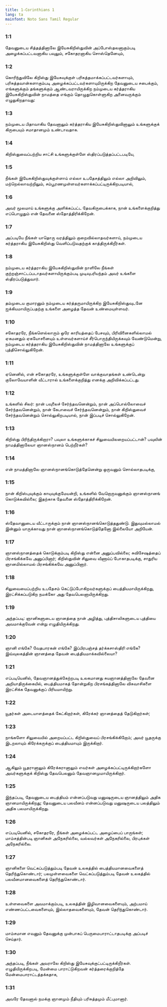 ```yaml
---
title: 1-Corinthians 1
lang: ta
mainfont: Noto Sans Tamil Regular
---
```


###  1:1

தேவனுடைய சித்தத்தினாலே இயேசுகிறிஸ்துவின் அப்போஸ்தலனாகும்படி அழைக்கப்பட்டவனாகிய பவுலும், சகோதரனாகிய சொஸ்தெனேயும்,

###  1:2

கொரிந்துவிலே கிறிஸ்து இயேசுவுக்குள் பரிசுத்தமாக்கப்பட்டவர்களாயும், பரிசுத்தவான்களாகும்படி அழைக்கப்பட்டவர்களாயுமிருக்கிற தேவனுடைய சபைக்கும், எங்களுக்கும் தங்களுக்கும் ஆண்டவராயிருக்கிற நம்முடைய கர்த்தராகிய இயேசுகிறிஸ்துவின் நாமத்தை எங்கும் தொழுதுகொள்ளுகிற அனைவருக்கும் எழுதுகிறதாவது:

###  1:3

நம்முடைய பிதாவாகிய தேவனாலும் கர்த்தராகிய இயேசுகிறிஸ்துவினாலும் உங்களுக்குக் கிருபையும் சமாதானமும் உண்டாவதாக.

###  1:4

கிறிஸ்துவைப்பற்றிய சாட்சி உங்களுக்குள்ளே ஸ்திரப்படுத்தப்பட்டபடியே,

###  1:5

நீங்கள் இயேசுகிறிஸ்துவுக்குள்ளாய் எல்லா உபதேசத்திலும் எல்லா அறிவிலும், மற்றெல்லாவற்றிலும், சம்பூரணமுள்ளவர்களாக்கப்பட்டிருக்கிறபடியால்,

###  1:6

அவர் மூலமாய் உங்களுக்கு அளிக்கப்பட்ட தேவகிருபைக்காக, நான் உங்களைக்குறித்து எப்பொழுதும் என் தேவனை ஸ்தோத்திரிக்கிறேன்.

###  1:7

அப்படியே நீங்கள் யாதொரு வரத்திலும் குறைவில்லாதவர்களாய், நம்முடைய கர்த்தராகிய இயேசுகிறிஸ்து வெளிப்படுவதற்குக் காத்திருக்கிறீர்கள்.

###  1:8

நம்முடைய கர்த்தராகிய இயேசுகிறிஸ்துவின் நாளிலே நீங்கள் குற்றஞ்சாட்டப்படாதவர்களாயிருக்கும்படி முடிவுபரியந்தம் அவர் உங்களை ஸ்திரப்படுத்துவார்.

###  1:9

தம்முடைய குமாரனும் நம்முடைய கர்த்தருமாயிருக்கிற இயேசுகிறிஸ்துவுடனே ஐக்கியமாயிருப்பதற்கு உங்களை அழைத்த தேவன் உண்மையுள்ளவர்.

###  1:10

சகோதரரே, நீங்களெல்லாரும் ஒரே காரியத்தைப் பேசவும், பிரிவினைகளில்லாமல் ஏகமனதும் ஏகயோசனையும் உள்ளவர்களாய்ச் சீர்பொருந்தியிருக்கவும் வேண்டுமென்று, நம்முடைய கர்த்தராகிய இயேசுகிறிஸ்துவின் நாமத்தினாலே உங்களுக்குப் புத்திசொல்லுகிறேன்.

###  1:11

ஏனெனில், என் சகோதரரே, உங்களுக்குள்ளே வாக்குவாதங்கள் உண்டென்று குலோவேயாளின் வீட்டாரால் உங்களைக்குறித்து எனக்கு அறிவிக்கப்பட்டது.

###  1:12

உங்களில் சிலர்: நான் பவுலைச் சேர்ந்தவனென்றும், நான் அப்பொல்லோவைச் சேர்ந்தவனென்றும், நான் கேபாவைச் சேர்ந்தவனென்றும், நான் கிறிஸ்துவைச் சேர்ந்தவனென்றும் சொல்லுகிறபடியால், நான் இப்படிச் சொல்லுகிறேன்.

###  1:13

கிறிஸ்து பிரிந்திருக்கிறாரா? பவுலா உங்களுக்காகச் சிலுவையிலறையப்பட்டான்? பவுலின் நாமத்தினாலேயா ஞானஸ்நானம் பெற்றீர்கள்?

###  1:14

என் நாமத்தினாலே ஞானஸ்நானங்கொடுத்தேனென்று ஒருவனும் சொல்லாதபடிக்கு,

###  1:15

நான் கிறிஸ்புவுக்கும் காயுவுக்குமேயன்றி, உங்களில் வேறொருவனுக்கும் ஞானஸ்நானங் கொடுக்கவில்லை; இதற்காக தேவனை ஸ்தோத்திரிக்கிறேன்.

###  1:16

ஸ்தேவானுடைய வீட்டாருக்கும் நான் ஞானஸ்நானங்கொடுத்ததுண்டு. இதுவுமல்லாமல் இன்னும் யாருக்காவது நான் ஞானஸ்நானங்கொடுத்தேனோ இல்லையோ அறியேன்.

###  1:17

ஞானஸ்நானத்தைக் கொடுக்கும்படி கிறிஸ்து என்னை அனுப்பவில்லை; சுவிசேஷத்தைப் பிரசங்கிக்கவே அனுப்பினார்; கிறிஸ்துவின் சிலுவை வீணாய்ப் போகாதபடிக்கு, சாதுரிய ஞானமில்லாமல் பிரசங்கிக்கவே அனுப்பினார்.

###  1:18

சிலுவையைப்பற்றிய உபதேசம் கெட்டுப்போகிறவர்களுக்குப் பைத்தியமாயிருக்கிறது, இரட்சிக்கப்படுகிற நமக்கோ அது தேவபெலனாயிருக்கிறது.

###  1:19

அந்தப்படி: ஞானிகளுடைய ஞானத்தை நான் அழித்து, புத்திசாலிகளுடைய புத்தியை அவமாக்குவேன் என்று எழுதியிருக்கிறது.

###  1:20

ஞானி எங்கே? வேதபாரகன் எங்கே? இப்பிரபஞ்சத் தர்க்கசாஸ்திரி எங்கே? இவ்வுலகத்தின் ஞானத்தை தேவன் பைத்தியமாக்கவில்லையா?

###  1:21

எப்படியெனில், தேவஞானத்துக்கேற்றபடி உலகமானது சுயஞானத்தினாலே தேவனை அறியாதிருக்கையில், பைத்தியமாகத் தோன்றுகிற பிரசங்கத்தினாலே விசுவாசிகளை இரட்சிக்க தேவனுக்குப் பிரியமாயிற்று.

###  1:22

யூதர்கள் அடையாளத்தைக் கேட்கிறார்கள், கிரேக்கர் ஞானத்தைத் தேடுகிறார்கள்;

###  1:23

நாங்களோ சிலுவையில் அறையப்பட்ட கிறிஸ்துவைப் பிரசங்கிக்கிறோம்; அவர் யூதருக்கு இடறலாயும் கிரேக்கருக்குப் பைத்தியமாயும் இருக்கிறார்.

###  1:24

ஆகிலும் யூதரானாலும் கிரேக்கரானாலும் எவர்கள் அழைக்கப்பட்டிருக்கிறார்களோ அவர்களுக்குக் கிறிஸ்து தேவபெலனும் தேவஞானமுமாயிருக்கிறார்.

###  1:25

இந்தப்படி, தேவனுடைய பைத்தியம் என்னப்படுவது மனுஷருடைய ஞானத்திலும் அதிக ஞானமாயிருக்கிறது; தேவனுடைய பலவீனம் என்னப்படுவது மனுஷருடைய பலத்திலும் அதிக பலமாயிருக்கிறது.

###  1:26

எப்படியெனில், சகோதரரே, நீங்கள் அழைக்கப்பட்ட அழைப்பைப் பாருங்கள்; மாம்சத்தின்படி ஞானிகள் அநேகரில்லை, வல்லவர்கள் அநேகரில்லை, பிரபுக்கள் அநேகரில்லை.

###  1:27

ஞானிகளை வெட்கப்படுத்தும்படி தேவன் உலகத்தில் பைத்தியமானவைகளைத் தெரிந்துகொண்டார்; பலமுள்ளவைகளை வெட்கப்படுத்தும்படி தேவன் உலகத்தில் பலவீனமானவைகளைத் தெரிந்துகொண்டார்.

###  1:28

உள்ளவைகளை அவமாக்கும்படி, உலகத்தின் இழிவானவைகளையும், அற்பமாய் எண்ணப்பட்டவைகளையும், இல்லாதவைகளையும், தேவன் தெரிந்துகொண்டார்.

###  1:29

மாம்சமான எவனும் தேவனுக்கு முன்பாகப் பெருமைபாராட்டாதபடிக்கு அப்படிச் செய்தார்.

###  1:30

அந்தப்படி, நீங்கள் அவராலே கிறிஸ்து இயேசுவுக்குட்பட்டிருக்கிறீர்கள். எழுதியிருக்கிறபடி, மேன்மை பாராட்டுகிறவன் கர்த்தரைக்குறித்தே மேன்மைபாராட்டத்தக்கதாக,

###  1:31

அவரே தேவனால் நமக்கு ஞானமும் நீதியும் பரிசுத்தமும் மீட்புமானார்.

